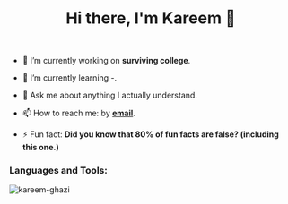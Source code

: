 <h1 align="center">Hi there, I'm Kareem 👋</h1>

<br>

- 🔭 I’m currently working on **surviving college**.

- 🌱 I’m currently learning -.

- 💬 Ask me about anything I actually understand.

- 📫 How to reach me: by **[email](mailto:k.ghazi2005@gmail.com)**.

- ⚡ Fun fact: **Did you know that 80% of fun facts are false? (including this one.)**


<h3 align="left">Languages and Tools:</h3>

<p align="left"> 
</p>

<p>
    <img align="center" src="https://github-readme-stats.vercel.app/api?username=kareem-ghazi&show_icons=true&locale=en&theme=vue-dark" alt="kareem-ghazi" />
</p>
